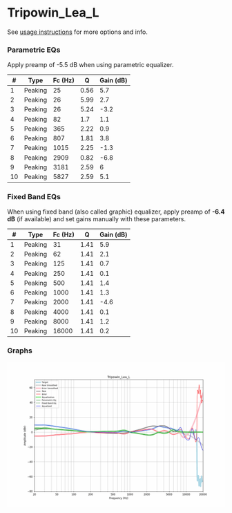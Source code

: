 # Tripowin_Lea_L
See [usage instructions](https://github.com/jaakkopasanen/AutoEq#usage) for more options and info.

### Parametric EQs
Apply preamp of -5.5 dB when using parametric equalizer.

|   # | Type    |   Fc (Hz) |    Q |   Gain (dB) |
|-----|---------|-----------|------|-------------|
|   1 | Peaking |        25 | 0.56 |         5.7 |
|   2 | Peaking |        26 | 5.99 |         2.7 |
|   3 | Peaking |        26 | 5.24 |        -3.2 |
|   4 | Peaking |        82 | 1.7  |         1.1 |
|   5 | Peaking |       365 | 2.22 |         0.9 |
|   6 | Peaking |       807 | 1.81 |         3.8 |
|   7 | Peaking |      1015 | 2.25 |        -1.3 |
|   8 | Peaking |      2909 | 0.82 |        -6.8 |
|   9 | Peaking |      3181 | 2.59 |         6   |
|  10 | Peaking |      5827 | 2.59 |         5.1 |

### Fixed Band EQs
When using fixed band (also called graphic) equalizer, apply preamp of **-6.4 dB** (if available) and set gains manually with these parameters.

|   # | Type    |   Fc (Hz) |    Q |   Gain (dB) |
|-----|---------|-----------|------|-------------|
|   1 | Peaking |        31 | 1.41 |         5.9 |
|   2 | Peaking |        62 | 1.41 |         2.1 |
|   3 | Peaking |       125 | 1.41 |         0.7 |
|   4 | Peaking |       250 | 1.41 |         0.1 |
|   5 | Peaking |       500 | 1.41 |         1.4 |
|   6 | Peaking |      1000 | 1.41 |         1.3 |
|   7 | Peaking |      2000 | 1.41 |        -4.6 |
|   8 | Peaking |      4000 | 1.41 |         0.1 |
|   9 | Peaking |      8000 | 1.41 |         1.2 |
|  10 | Peaking |     16000 | 1.41 |         0.2 |

### Graphs
![](./Tripowin_Lea_L.png)
